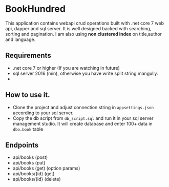 # BookHundred

This application contains webapi crud operations built with .net core 7 web api, dapper and sql server. It is well designed backed with searching, sorting and pagination.
I am also using **non clustered index** on title,author and language.

## Requirements
* .net core 7 or higher (If you are watching in future)
* sql server 2016 (min), otherwise you have write split string mangully.
* 
## How to use it.
 * Clone the project and adjust connection string in `appsettings.json` according to your sql server.
 * Copy the db script from `db_script.sql` and run it in your sql server management studio. It will create database and enter 100+ data in `dbo.book` table

## Endpoints
   * api/books (post)
   * api/books (put)
   * api/books (get) (option params)
   * api/books/{id} (get)
   * api/books/{id} (delete)
